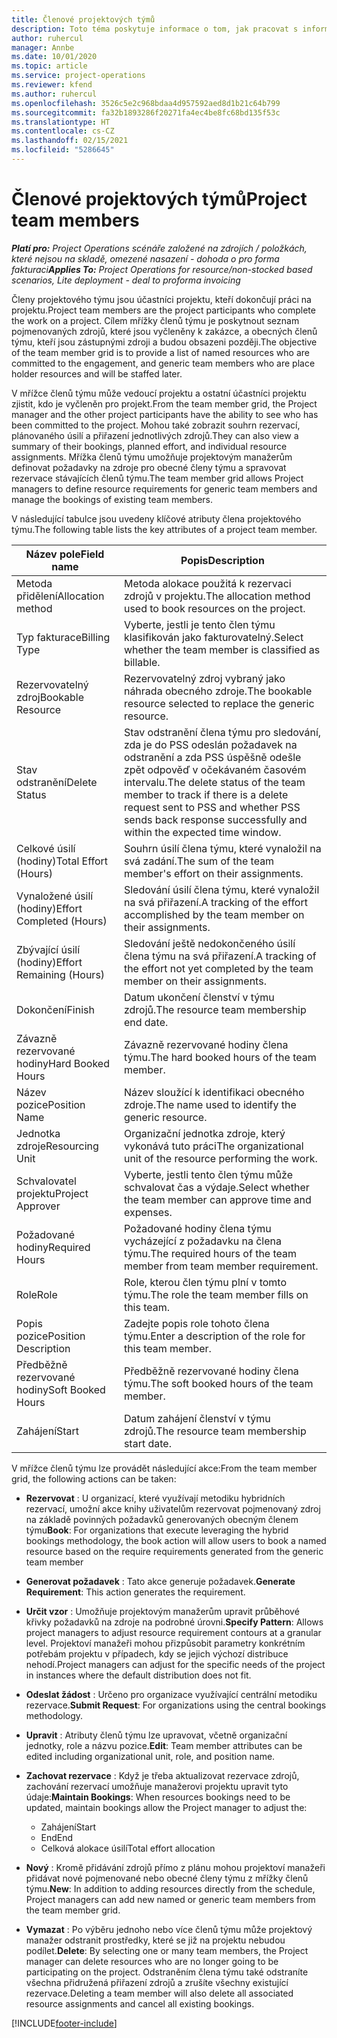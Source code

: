 ```yaml
---
title: Členové projektových týmů
description: Toto téma poskytuje informace o tom, jak pracovat s informacemi o členech projektového týmu, s jejich atributy a jak plánovat jejich činnost.
author: ruhercul
manager: Annbe
ms.date: 10/01/2020
ms.topic: article
ms.service: project-operations
ms.reviewer: kfend
ms.author: ruhercul
ms.openlocfilehash: 3526c5e2c968bdaa4d957592aed8d1b21c64b799
ms.sourcegitcommit: fa32b1893286f20271fa4ec4be8fc68bd135f53c
ms.translationtype: HT
ms.contentlocale: cs-CZ
ms.lasthandoff: 02/15/2021
ms.locfileid: "5286645"
---
```

# <a name="project-team-members"></a><span data-ttu-id="9b524-103">Členové projektových týmů</span><span class="sxs-lookup"><span data-stu-id="9b524-103">Project team members</span></span>

<span data-ttu-id="9b524-104">_**Platí pro:** Project Operations scénáře založené na zdrojích / položkách, které nejsou na skladě, omezené nasazení - dohoda o pro forma fakturaci_</span><span class="sxs-lookup"><span data-stu-id="9b524-104">_**Applies To:** Project Operations for resource/non-stocked based scenarios, Lite deployment - deal to proforma invoicing_</span></span>

<span data-ttu-id="9b524-105">Členy projektového týmu jsou účastníci projektu, kteří dokončují práci na projektu.</span><span class="sxs-lookup"><span data-stu-id="9b524-105">Project team members are the project participants who complete the work on a project.</span></span> <span data-ttu-id="9b524-106">Cílem mřížky členů týmu je poskytnout seznam pojmenovaných zdrojů, které jsou vyčleněny k zakázce, a obecných členů týmu, kteří jsou zástupnými zdroji a budou obsazeni později.</span><span class="sxs-lookup"><span data-stu-id="9b524-106">The objective of the team member grid is to provide a list of named resources who are committed to the engagement, and generic team members who are place holder resources and will be staffed later.</span></span>

<span data-ttu-id="9b524-107">V mřížce členů týmu může vedoucí projektu a ostatní účastníci projektu zjistit, kdo je vyčleněn pro projekt.</span><span class="sxs-lookup"><span data-stu-id="9b524-107">From the team member grid, the Project manager and the other project participants have the ability to see who has been committed to the project.</span></span> <span data-ttu-id="9b524-108">Mohou také zobrazit souhrn rezervací, plánovaného úsilí a přiřazení jednotlivých zdrojů.</span><span class="sxs-lookup"><span data-stu-id="9b524-108">They can also view a summary of their bookings, planned effort, and individual resource assignments.</span></span> <span data-ttu-id="9b524-109">Mřížka členů týmu umožňuje projektovým manažerům definovat požadavky na zdroje pro obecné členy týmu a spravovat rezervace stávajících členů týmu.</span><span class="sxs-lookup"><span data-stu-id="9b524-109">The team member grid allows Project managers to define resource requirements for generic team members and manage the bookings of existing team members.</span></span>

<span data-ttu-id="9b524-110">V následující tabulce jsou uvedeny klíčové atributy člena projektového týmu.</span><span class="sxs-lookup"><span data-stu-id="9b524-110">The following table lists the key attributes of a project team member.</span></span>

| <span data-ttu-id="9b524-111">Název pole</span><span class="sxs-lookup"><span data-stu-id="9b524-111">Field name</span></span>          | <span data-ttu-id="9b524-112">Popis</span><span class="sxs-lookup"><span data-stu-id="9b524-112">Description</span></span>                                                                                                                                                                  |
|--------------------------|-----------------------------------------------------------------------------------------------------------------------------------------------------------------------------------|
| <span data-ttu-id="9b524-113">Metoda přidělení</span><span class="sxs-lookup"><span data-stu-id="9b524-113">Allocation method</span></span>        | <span data-ttu-id="9b524-114">Metoda alokace použitá k rezervaci zdrojů v projektu.</span><span class="sxs-lookup"><span data-stu-id="9b524-114">The allocation method used to book resources on the project.</span></span>                                                                         |
| <span data-ttu-id="9b524-115">Typ fakturace</span><span class="sxs-lookup"><span data-stu-id="9b524-115">Billing Type</span></span>             | <span data-ttu-id="9b524-116">Vyberte, jestli je tento člen týmu klasifikován jako fakturovatelný.</span><span class="sxs-lookup"><span data-stu-id="9b524-116">Select whether the team member is classified as billable.</span></span>                                                                                                                                       |
| <span data-ttu-id="9b524-117">Rezervovatelný zdroj</span><span class="sxs-lookup"><span data-stu-id="9b524-117">Bookable Resource</span></span>        | <span data-ttu-id="9b524-118">Rezervovatelný zdroj vybraný jako náhrada obecného zdroje.</span><span class="sxs-lookup"><span data-stu-id="9b524-118">The bookable resource selected to replace the generic resource.</span></span>                                                                                                                   |
| <span data-ttu-id="9b524-119">Stav odstranění</span><span class="sxs-lookup"><span data-stu-id="9b524-119">Delete Status</span></span>            | <span data-ttu-id="9b524-120">Stav odstranění člena týmu pro sledování, zda je do PSS odeslán požadavek na odstranění a zda PSS úspěšně odešle zpět odpověď v očekávaném časovém intervalu.</span><span class="sxs-lookup"><span data-stu-id="9b524-120">The delete status of the team member to track if there is a delete request sent to PSS and whether PSS sends back response successfully and within the expected time window.</span></span> |
| <span data-ttu-id="9b524-121">Celkové úsilí (hodiny)</span><span class="sxs-lookup"><span data-stu-id="9b524-121">Total Effort (Hours)</span></span>     | <span data-ttu-id="9b524-122">Souhrn úsilí člena týmu, které vynaložil na svá zadání.</span><span class="sxs-lookup"><span data-stu-id="9b524-122">The sum of the team member's effort on their assignments.</span></span>                                                                                                                         |
| <span data-ttu-id="9b524-123">Vynaložené úsilí (hodiny)</span><span class="sxs-lookup"><span data-stu-id="9b524-123">Effort Completed (Hours)</span></span> | <span data-ttu-id="9b524-124">Sledování úsilí člena týmu, které vynaložil na svá přiřazení.</span><span class="sxs-lookup"><span data-stu-id="9b524-124">A tracking of the effort accomplished by the team member on their assignments.</span></span>                                                                                           |
| <span data-ttu-id="9b524-125">Zbývající úsilí (hodiny)</span><span class="sxs-lookup"><span data-stu-id="9b524-125">Effort Remaining (Hours)</span></span> | <span data-ttu-id="9b524-126">Sledování ještě nedokončeného úsilí člena týmu na svá přiřazení.</span><span class="sxs-lookup"><span data-stu-id="9b524-126">A tracking of the effort not yet completed by the team member on their assignments.</span></span>                                                                                    |
| <span data-ttu-id="9b524-127">Dokončení</span><span class="sxs-lookup"><span data-stu-id="9b524-127">Finish</span></span>                   | <span data-ttu-id="9b524-128">Datum ukončení členství v týmu zdrojů.</span><span class="sxs-lookup"><span data-stu-id="9b524-128">The resource team membership end date.</span></span>                                                                                                                                            |
| <span data-ttu-id="9b524-129">Závazně rezervované hodiny</span><span class="sxs-lookup"><span data-stu-id="9b524-129">Hard Booked Hours</span></span>        | <span data-ttu-id="9b524-130">Závazně rezervované hodiny člena týmu.</span><span class="sxs-lookup"><span data-stu-id="9b524-130">The hard booked hours of the team member.</span></span>                                                                                                                                                                |
| <span data-ttu-id="9b524-131">Název pozice</span><span class="sxs-lookup"><span data-stu-id="9b524-131">Position Name</span></span>            | <span data-ttu-id="9b524-132">Název sloužící k identifikaci obecného zdroje.</span><span class="sxs-lookup"><span data-stu-id="9b524-132">The name used to identify the generic resource.</span></span>                                                                                                                                   |
| <span data-ttu-id="9b524-133">Jednotka zdroje</span><span class="sxs-lookup"><span data-stu-id="9b524-133">Resourcing Unit</span></span>          | <span data-ttu-id="9b524-134">Organizační jednotka zdroje, který vykonává tuto práci</span><span class="sxs-lookup"><span data-stu-id="9b524-134">The organizational unit of the resource performing the work.</span></span>                                                                                                                      |
| <span data-ttu-id="9b524-135">Schvalovatel projektu</span><span class="sxs-lookup"><span data-stu-id="9b524-135">Project Approver</span></span>         | <span data-ttu-id="9b524-136">Vyberte, jestli tento člen týmu může schvalovat čas a výdaje.</span><span class="sxs-lookup"><span data-stu-id="9b524-136">Select whether the team member can approve time and expenses.</span></span>                                                                                                                     |
| <span data-ttu-id="9b524-137">Požadované hodiny</span><span class="sxs-lookup"><span data-stu-id="9b524-137">Required Hours</span></span>           | <span data-ttu-id="9b524-138">Požadované hodiny člena týmu vycházející z požadavku na člena týmu.</span><span class="sxs-lookup"><span data-stu-id="9b524-138">The required hours of the team member from team member requirement.</span></span>                                                                                                                       |
| <span data-ttu-id="9b524-139">Role</span><span class="sxs-lookup"><span data-stu-id="9b524-139">Role</span></span>                     | <span data-ttu-id="9b524-140">Role, kterou člen týmu plní v tomto týmu.</span><span class="sxs-lookup"><span data-stu-id="9b524-140">The role the team member fills on this team.</span></span>                                                                                                                                |
| <span data-ttu-id="9b524-141">Popis pozice</span><span class="sxs-lookup"><span data-stu-id="9b524-141">Position Description</span></span>     | <span data-ttu-id="9b524-142">Zadejte popis role tohoto člena týmu.</span><span class="sxs-lookup"><span data-stu-id="9b524-142">Enter a description of the role for this team member.</span></span>                                                                                                                             |
| <span data-ttu-id="9b524-143">Předběžně rezervované hodiny</span><span class="sxs-lookup"><span data-stu-id="9b524-143">Soft Booked Hours</span></span>        | <span data-ttu-id="9b524-144">Předběžně rezervované hodiny člena týmu.</span><span class="sxs-lookup"><span data-stu-id="9b524-144">The soft booked hours of the team member.</span></span>                                                                                                                                                                 |
| <span data-ttu-id="9b524-145">Zahájení</span><span class="sxs-lookup"><span data-stu-id="9b524-145">Start</span></span>                    | <span data-ttu-id="9b524-146">Datum zahájení členství v týmu zdrojů.</span><span class="sxs-lookup"><span data-stu-id="9b524-146">The resource team membership start date.</span></span>                                                                                                                                          |

<span data-ttu-id="9b524-147">V mřížce členů týmu lze provádět následující akce:</span><span class="sxs-lookup"><span data-stu-id="9b524-147">From the team member grid, the following actions can be taken:</span></span>

- <span data-ttu-id="9b524-148">**Rezervovat** : U organizací, které využívají metodiku hybridních rezervací, umožní akce knihy uživatelům rezervovat pojmenovaný zdroj na základě povinných požadavků generovaných obecným členem týmu</span><span class="sxs-lookup"><span data-stu-id="9b524-148">**Book**: For organizations that execute leveraging the hybrid bookings methodology, the book action will allow users to book a named resource based on the require requirements generated from the generic team member</span></span>
- <span data-ttu-id="9b524-149">**Generovat požadavek** : Tato akce generuje požadavek.</span><span class="sxs-lookup"><span data-stu-id="9b524-149">**Generate Requirement**: This action generates the requirement.</span></span>
- <span data-ttu-id="9b524-150">**Určit vzor** : Umožňuje projektovým manažerům upravit průběhové křivky požadavků na zdroje na podrobné úrovni.</span><span class="sxs-lookup"><span data-stu-id="9b524-150">**Specify Pattern**: Allows project managers to adjust resource requirement contours at a granular level.</span></span> <span data-ttu-id="9b524-151">Projektoví manažeři mohou přizpůsobit parametry konkrétním potřebám projektu v případech, kdy se jejich výchozí distribuce nehodí.</span><span class="sxs-lookup"><span data-stu-id="9b524-151">Project managers can adjust for the specific needs of the project in instances where the default distribution does not fit.</span></span>
- <span data-ttu-id="9b524-152">**Odeslat žádost** : Určeno pro organizace využívající centrální metodiku rezervace.</span><span class="sxs-lookup"><span data-stu-id="9b524-152">**Submit Request**: For organizations using the central bookings methodology.</span></span>
- <span data-ttu-id="9b524-153">**Upravit** : Atributy členů týmu lze upravovat, včetně organizační jednotky, role a názvu pozice.</span><span class="sxs-lookup"><span data-stu-id="9b524-153">**Edit**: Team member attributes can be edited including organizational unit, role, and position name.</span></span>
- <span data-ttu-id="9b524-154">**Zachovat rezervace** : Když je třeba aktualizovat rezervace zdrojů, zachování rezervací umožňuje manažerovi projektu upravit tyto údaje:</span><span class="sxs-lookup"><span data-stu-id="9b524-154">**Maintain Bookings**: When resources bookings need to be updated, maintain bookings allow the Project manager to adjust the:</span></span>

    - <span data-ttu-id="9b524-155">Zahájení</span><span class="sxs-lookup"><span data-stu-id="9b524-155">Start</span></span>
    - <span data-ttu-id="9b524-156">End</span><span class="sxs-lookup"><span data-stu-id="9b524-156">End</span></span>
    - <span data-ttu-id="9b524-157">Celková alokace úsilí</span><span class="sxs-lookup"><span data-stu-id="9b524-157">Total effort allocation</span></span>

- <span data-ttu-id="9b524-158">**Nový** : Kromě přidávání zdrojů přímo z plánu mohou projektoví manažeři přidávat nové pojmenované nebo obecné členy týmu z mřížky členů týmu.</span><span class="sxs-lookup"><span data-stu-id="9b524-158">**New**: In addition to adding resources directly from the schedule, Project managers can add new named or generic team members from the team member grid.</span></span>
- <span data-ttu-id="9b524-159">**Vymazat** : Po výběru jednoho nebo více členů týmu může projektový manažer odstranit prostředky, které se již na projektu nebudou podílet.</span><span class="sxs-lookup"><span data-stu-id="9b524-159">**Delete**: By selecting one or many team members, the Project manager can delete resources who are no longer going to be participating on the project.</span></span> <span data-ttu-id="9b524-160">Odstraněním člena týmu také odstraníte všechna přidružená přiřazení zdrojů a zrušíte všechny existující rezervace.</span><span class="sxs-lookup"><span data-stu-id="9b524-160">Deleting a team member will also delete all associated resource assignments and  cancel all existing bookings.</span></span>


[!INCLUDE[footer-include](../includes/footer-banner.md)]